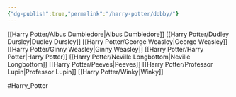 ```yaml
---
{"dg-publish":true,"permalink":"/harry-potter/dobby/"}
---
```


[[Harry Potter/Albus Dumbledore\|Albus Dumbledore]]
[[Harry Potter/Dudley Dursley\|Dudley Dursley]]
[[Harry Potter/George Weasley\|George Weasley]]
[[Harry Potter/Ginny Weasley\|Ginny Weasley]]
[[Harry Potter/Harry Potter\|Harry Potter]]
[[Harry Potter/Neville Longbottom\|Neville Longbottom]]
[[Harry Potter/Peeves\|Peeves]]
[[Harry Potter/Professor Lupin\|Professor Lupin]]
[[Harry Potter/Winky\|Winky]]

#Harry_Potter 